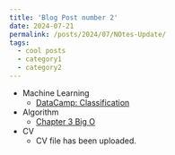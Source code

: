 ```yaml
---
title: 'Blog Post number 2'
date: 2024-07-21
permalink: /posts/2024/07/NOtes-Update/
tags:
  - cool posts
  - category1
  - category2
---
```


- Machine Learning
  - [DataCamp: Classification](../machine-learning/DataCamp-Classification/)
- Algorithm
  - [Chapter 3 Big O]()
- CV
  - CV file has been uploaded.
